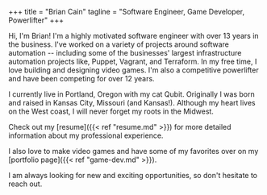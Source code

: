 +++
title = "Brian Cain"
tagline = "Software Engineer, Game Developer, Powerlifter"
+++

Hi, I'm Brian! I'm a highly motivated software engineer with over 13 years in the business. I've worked on a variety of projects around software automation -- including some of the businesses' largest infrastructure automation projects like, Puppet, Vagrant, and Terraform. In my free time, I love building and designing video games. I'm also a competitive powerlifter and have been competing for over 12 years.

I currently live in Portland, Oregon with my cat Qubit. Originally I was born and raised in Kansas City, Missouri (and Kansas!). Although my heart lives on the West coast, I will never forget my roots in the Midwest.

Check out my [resume]({{< ref "resume.md" >}}) for more detailed information about my professional experience.

I also love to make video games and have some of my favorites over on my [portfolio page]({{< ref "game-dev.md" >}}).

I am always looking for new and exciting opportunities, so don't hesitate to reach out.
